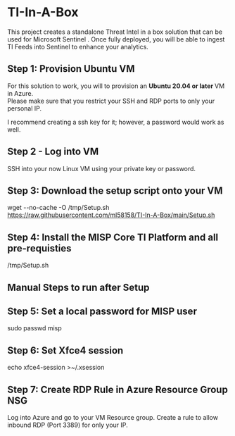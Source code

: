 # TI-In-A-Box

This project creates a standalone Threat Intel in a box solution that can be used for Microsoft Sentinel .
Once fully deployed, you will be able to ingest TI Feeds into Sentinel to enhance your analytics. 


## Step 1: Provision Ubuntu VM
For this solution to work, you will to provision an <b> Ubuntu 20.04 or later </b> VM in Azure.<br>
Please make sure that you restrict your SSH and RDP ports to only your personal IP. 

I recommend creating a ssh key for it; however, a password would work as well.

## Step 2 - Log into VM
SSH into your now Linux VM using your private key or password. 

## Step 3: Download the setup script onto your VM
wget --no-cache -O /tmp/Setup.sh https://raw.githubusercontent.com/ml58158/TI-In-A-Box/main/Setup.sh

## Step 4: Install the MISP Core TI Platform and all pre-requisties
/tmp/Setup.sh

## Manual Steps to run after Setup

## Step 5: Set a local password for MISP user
sudo passwd misp 

## Step 6: Set Xfce4 session
echo xfce4-session >~/.xsession

## Step 7: Create RDP Rule in Azure Resource Group NSG
Log into Azure and go to your VM Resource group.
Create a rule to allow inbound RDP (Port 3389) for only your IP. 
